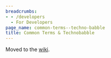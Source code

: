 ```yaml
---
breadcrumbs:
- - /developers
  - For Developers
page_name: common-terms--techno-babble
title: Common Terms & Technobabble
---
```


Moved to the [wiki](http://code.google.com/p/chromium/wiki/Glossary).